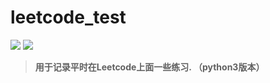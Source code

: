 # leetcode_test
[![](https://img.shields.io/badge/Love-ZC-red.svg)](https://upload-images.jianshu.io/upload_images/17167097-94b26fb9f95cc7c9.jpg?imageMogr2/auto-orient/strip%7CimageView2/2/w/1240) [![](https://img.shields.io/static/v1.svg?label=link&message=996.icu&color=yellow)](https://996.icu/#/zh_CN)


>**用于记录平时在Leetcode上面一些练习. （python3版本）**
